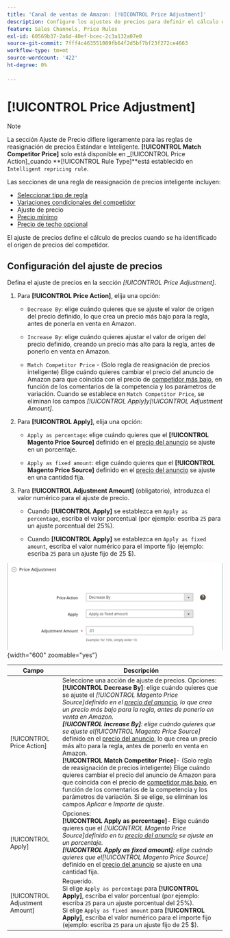 ```yaml
---
title: 'Canal de ventas de Amazon: [!UICONTROL Price Adjustment]'
description: Configure los ajustes de precios para definir el cálculo de precios cuando haya identificado la fuente de precios del competidor de Amazon.
feature: Sales Channels, Price Rules
exl-id: 60569b37-2a6d-40ef-bcec-2c3a132a07e0
source-git-commit: 7fff4c463551089fb64f2d5bf7bf23f272ce4663
workflow-type: tm+mt
source-wordcount: '422'
ht-degree: 0%

---
```


# [!UICONTROL Price Adjustment]

>[!NOTE]
>
>La sección Ajuste de Precio difiere ligeramente para las reglas de reasignación de precios Estándar e Inteligente. **[!UICONTROL Match Competitor Price]** solo está disponible en _[!UICONTROL Price Action]_cuando **[!UICONTROL Rule Type]**está establecido en `Intelligent repricing rule`.

Las secciones de una regla de reasignación de precios inteligente incluyen:

- [Seleccionar tipo de regla](./intelligent-repricing-rules.md)
- [Variaciones condicionales del competidor](./competitor-conditional-variances.md)
- Ajuste de precio
- [Precio mínimo](./floor-price.md)
- [Precio de techo opcional](./optional-ceiling-price.md)

El ajuste de precios define el cálculo de precios cuando se ha identificado el origen de precios del competidor.

## Configuración del ajuste de precios

Defina el ajuste de precios en la sección _[!UICONTROL Price Adjustment]_.

1. Para **[!UICONTROL Price Action]**, elija una opción:

   - `Decrease By`: elige cuándo quieres que se ajuste el valor de origen del precio definido, lo que crea un precio más bajo para la regla, antes de ponerla en venta en Amazon.

   - `Increase By`: elige cuándo quieres ajustar el valor de origen del precio definido, creando un precio más alto para la regla, antes de ponerlo en venta en Amazon.

   - `Match Competitor Price` - (Solo regla de reasignación de precios inteligente) Elige cuándo quieres cambiar el precio del anuncio de Amazon para que coincida con el precio de [competidor más bajo](./lowest-competitor-pricing.md), en función de los comentarios de la competencia y los parámetros de variación. Cuando se establece en `Match Competitor Price`, se eliminan los campos _[!UICONTROL Apply]_y_[!UICONTROL Adjustment Amount]_.

1. Para **[!UICONTROL Apply]**, elija una opción:

   - `Apply as percentage`: elige cuándo quieres que el **[!UICONTROL Magento Price Source]** definido en el [precio del anuncio](./listing-price.md) se ajuste en un porcentaje.

   - `Apply as fixed amount`: elige cuándo quieres que el **[!UICONTROL Magento Price Source]** definido en el [precio del anuncio](./listing-price.md) se ajuste en una cantidad fija.

1. Para **[!UICONTROL Adjustment Amount]** (obligatorio), introduzca el valor numérico para el ajuste de precio.

   - Cuando **[!UICONTROL Apply]** se establezca en `Apply as percentage`, escriba el valor porcentual (por ejemplo: escriba `25` para un ajuste porcentual del 25%).

   - Cuando **[!UICONTROL Apply]** se establezca en `Apply as fixed amount`, escriba el valor numérico para el importe fijo (ejemplo: escriba `25` para un ajuste fijo de 25 $).

![Regla de reasignación de precios inteligente - ajuste de precio](assets/amazon-price-adjustment.png){width="600" zoomable="yes"}

| Campo | Descripción |
|--------------------------------|-------------------------------------------------------------------------------------------------------------------------------------------------------------------------------------------------------------------------------------------------------------------------------------------------------------------------------------------------------------------------------------------------------------------------------------------------------------------------------------------------------------------------------------------------------------------------------------------------------------------------------------------------------------------------------------------------------------------------------------------------------------------------------------------------------------------------------------------------------------------------------------------|
| [!UICONTROL Price Action] | Seleccione una acción de ajuste de precios. Opciones: <br>**[!UICONTROL Decrease By]**: elige cuándo quieres que se ajuste el _[!UICONTROL Magento Price Source]_definido en el [precio del anuncio](./listing-price.md), lo que crea un precio más bajo para la regla, antes de ponerlo en venta en Amazon.<br>**[!UICONTROL Increase By]**: elige cuándo quieres que se ajuste el_[!UICONTROL Magento Price Source]_ definido en el [precio del anuncio](./listing-price.md), lo que crea un precio más alto para la regla, antes de ponerlo en venta en Amazon.<br>**[!UICONTROL Match Competitor Price]**- (Solo regla de reasignación de precios inteligente) Elige cuándo quieres cambiar el precio del anuncio de Amazon para que coincida con el precio de [competidor más bajo](./lowest-competitor-pricing.md), en función de los comentarios de la competencia y los parámetros de variación. Si se elige, se eliminan los campos _Aplicar_ e _Importe de ajuste_. |
| [!UICONTROL Apply] | Opciones:<br>**[!UICONTROL Apply as percentage]**- Elige cuándo quieres que el _[!UICONTROL Magento Price Source]_definido en tu [precio del anuncio](./listing-price.md) se ajuste en un porcentaje.<br>**[!UICONTROL Apply as fixed amount]**: elige cuándo quieres que el_[!UICONTROL Magento Price Source]_ definido en el [precio del anuncio](./listing-price.md) se ajuste en una cantidad fija. |
| [!UICONTROL Adjustment Amount] | Requerido.<br>Si elige `Apply as percentage` para **[!UICONTROL Apply]**, escriba el valor porcentual (por ejemplo: escriba `25` para un ajuste porcentual del 25%).<br>Si elige `Apply as fixed amount` para **[!UICONTROL Apply]**, escriba el valor numérico para el importe fijo (ejemplo: escriba `25` para un ajuste fijo de 25 $). |
